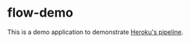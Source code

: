 # flow-demo

This is a demo application to demonstrate [Heroku's pipeline](https://devcenter.heroku.com/articles/pipelines).
